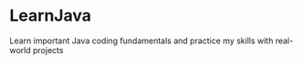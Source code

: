 # LearnJava
Learn important Java coding fundamentals and practice my skills with real-world projects

